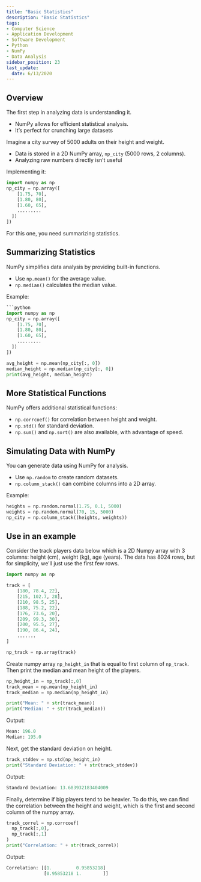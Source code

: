 ```yaml
---
title: "Basic Statistics"
description: "Basic Statistics"
tags:
- Computer Science
- Application Development
- Software Development
- Python
- NumPy
- Data Analysis
sidebar_position: 23
last_update:
  date: 6/13/2020
---
```



## Overview 

The first step in analyzing data is understanding it.  

- NumPy allows for efficient statistical analysis.  
- It’s perfect for crunching large datasets

Imagine a city survey of 5000 adults on their height and weight.  

- Data is stored in a 2D NumPy array, `np_city` (5000 rows, 2 columns).  
- Analyzing raw numbers directly isn’t useful

Implementing it:

```python
import numpy as np
np_city = np.array([
    [1.75, 70], 
    [1.80, 80], 
    [1.60, 65],
    .........
  ])          
]) 
```

For this one, you need summarizing statistics.  

## Summarizing Statistics  

NumPy simplifies data analysis by providing built-in functions.  

- Use `np.mean()` for the average value.  
- `np.median()` calculates the median value.  

Example:  

```python
```python
import numpy as np
np_city = np.array([
    [1.75, 70], 
    [1.80, 80], 
    [1.60, 65],
    .........
  ])          
]) 

avg_height = np.mean(np_city[:, 0])  
median_height = np.median(np_city[:, 0])  
print(avg_height, median_height)
```

## More Statistical Functions  

NumPy offers additional statistical functions:  

- `np.corrcoef()` for correlation between height and weight.  
- `np.std()` for standard deviation.  
- `np.sum()` and `np.sort()` are also available, with advantage of speed.  

## Simulating Data with NumPy 

You can generate data using NumPy for analysis.  

- Use `np.random` to create random datasets.  
- `np.column_stack()` can combine columns into a 2D array.  

Example:  

```python
heights = np.random.normal(1.75, 0.1, 5000)  
weights = np.random.normal(70, 15, 5000)  
np_city = np.column_stack((heights, weights))  
```  

## Use in an example 

Consider the track players data below which is a 2D Numpy array with 3 columns: height (cm), weight (kg), age (years). The data has 8024 rows, but for simplicity, we'll just use the first few rows.

```python
import numpy as np

track = [
    [180, 78.4, 22],  
    [215, 102.7, 28],
    [210, 98.5, 25],
    [188, 75.2, 22],
    [176, 73.6, 20],
    [209, 99.3, 30],
    [200, 95.5, 27],
    [190, 86.4, 24],
    .......
]

np_track = np.array(track)
```

Create numpy array `np_height_in` that is equal to first column of `np_track`. Then print the median and mean height of the players.

```python
np_height_in = np_track[:,0]
track_mean = np.mean(np_height_in)
track_median = np.median(np_height_in)

print("Mean: " + str(track_mean))
print("Median: " + str(track_median))
```

Output:

```python
Mean: 196.0  
Median: 195.0
```

Next, get the standard deviation on height.

```python
track_stddev = np.std(np_height_in) 
print("Standard Deviation: " + str(track_stddev))
```

Output:

```python
Standard Deviation: 13.683932183404009 
```

Finally, determine if big players tend to be heavier. To do this, we can find the correlation between the height and weight, which is the first and second column of the numpy array.

```python
track_correl = np.corrcoef(
  np_track[:,0],
  np_track[:,1]
) 
print("Correlation: " + str(track_correl))
```

Output:

```python
Correlation: [[1.         0.95853218]
              [0.95853218 1.        ]] 
```   